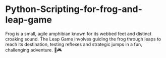 # Python-Scripting-for-frog-and-leap-game
Frog is a small, agile amphibian known for its webbed feet and distinct croaking sound. The Leap Game involves guiding the frog through leaps to reach its destination, testing reflexes and strategic jumps in a fun, challenging adventure. 🐸🎮
